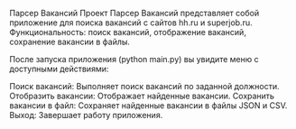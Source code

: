 Парсер Вакансий
Проект Парсер Вакансий представляет собой приложение для поиска вакансий с сайтов hh.ru и superjob.ru. 
Функциональность: поиск вакансий, отображение вакансий, сохранение вакансии в файлы.

После запуска приложения (python main.py) вы увидите меню с доступными действиями:

Поиск вакансий: Выполняет поиск вакансий по заданной должности.
Отобразить вакансии: Отображает найденные вакансии.
Сохранить вакансии в файл: Сохраняет найденные вакансии в файлы JSON и CSV.
Выход: Завершает работу приложения.
